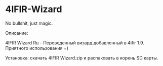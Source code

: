 # 4IFIR-Wizard

No bullshit, just magic.

Описание:

4IFIR Wizard Ru - Переведенный визард добавленный в 4ifir 1.9. Приятного использования =)

Установка: скачать 4IFIR Wizard.zip и распаковать в корень SD карты.
